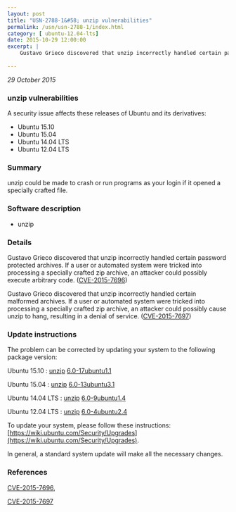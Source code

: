```yaml
---
layout: post
title: "USN-2788-1&#58; unzip vulnerabilities"
permalink: /usn/usn-2788-1/index.html
category: [ ubuntu-12.04-lts]
date: 2015-10-29 12:00:00
excerpt: |
    Gustavo Grieco discovered that unzip incorrectly handled certain password protected archives. If a user or automated system were tricked into processing a specially crafted zip archive, an attacker could possibly execute arbitrary code. ([CVE-2015-7696](http://people.ubuntu.com/~ubuntu-security/cve/CVE-2015-7696))
    
--- 
```

 
 

*29 October 2015*

### unzip vulnerabilities

A security issue affects these releases of Ubuntu and its derivatives:

* Ubuntu 15.10
* Ubuntu 15.04
* Ubuntu 14.04 LTS
* Ubuntu 12.04 LTS

### Summary

unzip could be made to crash or run programs as your login if it opened a specially crafted file.

### Software description

* unzip 

### Details

Gustavo Grieco discovered that unzip incorrectly handled certain password protected archives. If a user or automated system were tricked into processing a specially crafted zip archive, an attacker could possibly execute arbitrary code. ([CVE-2015-7696](http://people.ubuntu.com/~ubuntu-security/cve/CVE-2015-7696))

Gustavo Grieco discovered that unzip incorrectly handled certain malformed archives. If a user or automated system were tricked into processing a specially crafted zip archive, an attacker could possibly cause unzip to hang, resulting in a denial of service. ([CVE-2015-7697](http://people.ubuntu.com/~ubuntu-security/cve/CVE-2015-7697)) 

### Update instructions

The problem can be corrected by updating your system to the following package version:

Ubuntu 15.10
 : [unzip](https://launchpad.net/ubuntu/+source/unzip) <span> [6.0-17ubuntu1.1](https://launchpad.net/ubuntu/+source/unzip/6.0-17ubuntu1.1) </span> 

Ubuntu 15.04
 : [unzip](https://launchpad.net/ubuntu/+source/unzip) <span> [6.0-13ubuntu3.1](https://launchpad.net/ubuntu/+source/unzip/6.0-13ubuntu3.1) </span> 

Ubuntu 14.04 LTS
 : [unzip](https://launchpad.net/ubuntu/+source/unzip) <span> [6.0-9ubuntu1.4](https://launchpad.net/ubuntu/+source/unzip/6.0-9ubuntu1.4) </span> 

Ubuntu 12.04 LTS
 : [unzip](https://launchpad.net/ubuntu/+source/unzip) <span> [6.0-4ubuntu2.4](https://launchpad.net/ubuntu/+source/unzip/6.0-4ubuntu2.4) </span> 

To update your system, please follow these instructions: [https://wiki.ubuntu.com/Security/Upgrades](https://wiki.ubuntu.com/Security/Upgrades).

In general, a standard system update will make all the necessary changes. 

### References

 
 [CVE-2015-7696](http://people.ubuntu.com/~ubuntu-security/cve/CVE-2015-7696), 

 [CVE-2015-7697](http://people.ubuntu.com/~ubuntu-security/cve/CVE-2015-7697)
 

